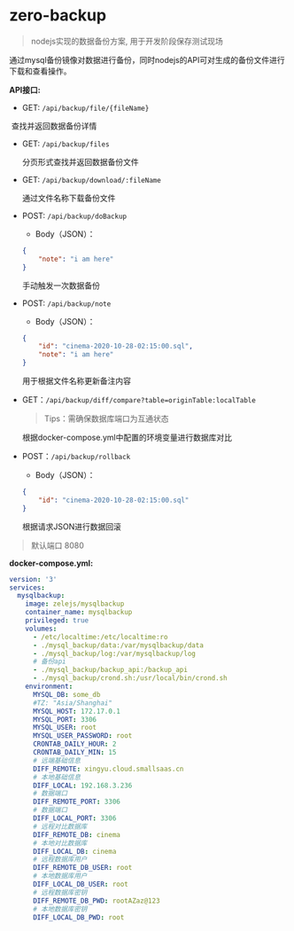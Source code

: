 # zero-backup
> nodejs实现的数据备份方案, 用于开发阶段保存测试现场

通过mysql备份镜像对数据进行备份，同时nodejs的API可对生成的备份文件进行下载和查看操作。

**API接口:**  

- GET: `/api/backup/file/{fileName}` 

​       查找并返回数据备份详情

- GET: `/api/backup/files` 

  分页形式查找并返回数据备份文件

- GET: `/api/backup/download/:fileName`

  通过文件名称下载备份文件

- POST: `/api/backup/doBackup`

  - Body（JSON）：

  ```json
  {
      "note": "i am here"
  }
  ```

  手动触发一次数据备份

- POST: `/api/backup/note`

  - Body（JSON）：

  ```json
  {
      "id": "cinema-2020-10-28-02:15:00.sql",
      "note": "i am here"
  }
  ```

  用于根据文件名称更新备注内容

- GET：`/api/backup/diff/compare?table=originTable:localTable`

  >Tips：需确保数据库端口为互通状态

  根据docker-compose.yml中配置的环境变量进行数据库对比
  
- POST：`/api/backup/rollback`

  - Body（JSON）：

  ```json
  {
      "id": "cinema-2020-10-28-02:15:00.sql"
  }
  ```

  根据请求JSON进行数据回滚

> 默认端口 8080

**docker-compose.yml:**

```yml
version: '3'
services:
  mysqlbackup:
    image: zelejs/mysqlbackup
    container_name: mysqlbackup
    privileged: true
    volumes:
      - /etc/localtime:/etc/localtime:ro
      - ./mysql_backup/data:/var/mysqlbackup/data
      - ./mysql_backup/log:/var/mysqlbackup/log
      # 备份api
      - ./mysql_backup/backup_api:/backup_api
      - ./mysql_backup/crond.sh:/usr/local/bin/crond.sh
    environment:
      MYSQL_DB: some_db
      #TZ: "Asia/Shanghai"
      MYSQL_HOST: 172.17.0.1
      MYSQL_PORT: 3306
      MYSQL_USER: root
      MYSQL_USER_PASSWORD: root
      CRONTAB_DAILY_HOUR: 2
      CRONTAB_DAILY_MIN: 15
      # 远端基础信息
      DIFF_REMOTE: xingyu.cloud.smallsaas.cn
      # 本地基础信息
      DIFF_LOCAL: 192.168.3.236
      # 数据端口
      DIFF_REMOTE_PORT: 3306
      # 数据端口
      DIFF_LOCAL_PORT: 3306
      # 远程对比数据库
      DIFF_REMOTE_DB: cinema
      # 本地对比数据库
      DIFF_LOCAL_DB: cinema
      # 远程数据库用户
      DIFF_REMOTE_DB_USER: root
      # 本地数据库用户
      DIFF_LOCAL_DB_USER: root
      # 远程数据库密钥
      DIFF_REMOTE_DB_PWD: rootAZaz@123
      # 本地数据库密钥
      DIFF_LOCAL_DB_PWD: root
```

